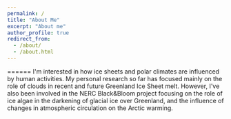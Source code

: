 ```yaml
---
permalink: /
title: "About Me"
excerpt: "About me"
author_profile: true
redirect_from: 
  - /about/
  - /about.html
---
```

======
I'm interested in how ice sheets and polar climates are influenced by human activities. My personal research so far has focused mainly on the role of clouds in recent and future Greenland Ice Sheet melt. However, I've also been involved in the NERC Black&Bloom project focusing on the role of ice algae in the darkening of glacial ice over Greenland, and the influence of changes in atmospheric circulation on the Arctic warming.






